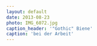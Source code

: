 ```yaml
---
layout: default
date: 2013-08-23
photo: IMG_6072.jpg
caption_header: '"Gothic" Biene'
caption: 'bei der Arbeit'
---
```

